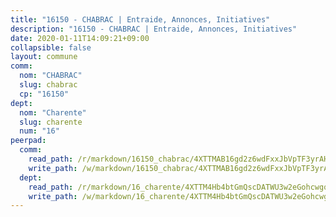 ```yaml
---
title: "16150 - CHABRAC | Entraide, Annonces, Initiatives"
description: "16150 - CHABRAC | Entraide, Annonces, Initiatives"
date: 2020-01-11T14:09:21+09:00
collapsible: false
layout: commune
comm:
  nom: "CHABRAC"
  slug: chabrac
  cp: "16150"
dept:
  nom: "Charente"
  slug: charente
  num: "16"
peerpad:
  comm:
    read_path: /r/markdown/16150_chabrac/4XTTMAB16gd2z6wdFxxJbVpTF3yrAHxTKWwKcRYvq4Tg7iRnJ
    write_path: /w/markdown/16150_chabrac/4XTTMAB16gd2z6wdFxxJbVpTF3yrAHxTKWwKcRYvq4Tg7iRnJ-K3TgUdXrUiNV12Rhon5a1umpzaxhuW4oXThttscfyp8YMpW8TfN5MrgBNnkDVprFRTh4G4XAtpHU3qeY46NcQPpBpZE4suWPSEqRxuH1y55jq9TRty1THX1cwLEEPPwjXkmcLaWn
  dept:
    read_path: /r/markdown/16_charente/4XTTM4Hb4btGmQscDATWU3w2eGohcwgqasCDtGWVahJnAEsq8
    write_path: /w/markdown/16_charente/4XTTM4Hb4btGmQscDATWU3w2eGohcwgqasCDtGWVahJnAEsq8-K3TgU9zhAjxEMbYrSr9VB24idAgS7xBryN3TjEsJmsrToRfRc8PWUu9zDXmtMXWLR7TNqZhAPJFsnJ4QbuWpLJvHpyW2q8LZxtsaakTfiMdj4HFsc11ZXzpn4aT8zYKZzSLwV1CA
---
```


